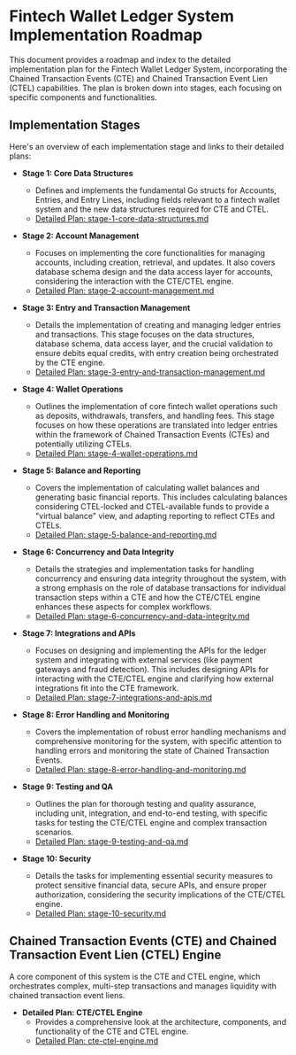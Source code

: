 # Fintech Wallet Ledger System Implementation Roadmap

This document provides a roadmap and index to the detailed implementation plan for the Fintech Wallet Ledger System, incorporating the Chained Transaction Events (CTE) and Chained Transaction Event Lien (CTEL) capabilities. The plan is broken down into stages, each focusing on specific components and functionalities.

## Implementation Stages

Here's an overview of each implementation stage and links to their detailed plans:

*   **Stage 1: Core Data Structures**
    *   Defines and implements the fundamental Go structs for Accounts, Entries, and Entry Lines, including fields relevant to a fintech wallet system and the new data structures required for CTE and CTEL.
    *   [Detailed Plan: stage-1-core-data-structures.md](stage-1-core-data-structures.md)

*   **Stage 2: Account Management**
    *   Focuses on implementing the core functionalities for managing accounts, including creation, retrieval, and updates. It also covers database schema design and the data access layer for accounts, considering the interaction with the CTE/CTEL engine.
    *   [Detailed Plan: stage-2-account-management.md](stage-2-account-management.md)

*   **Stage 3: Entry and Transaction Management**
    *   Details the implementation of creating and managing ledger entries and transactions. This stage focuses on the data structures, database schema, data access layer, and the crucial validation to ensure debits equal credits, with entry creation being orchestrated by the CTE engine.
    *   [Detailed Plan: stage-3-entry-and-transaction-management.md](stage-3-entry-and-transaction-management.md)

*   **Stage 4: Wallet Operations**
    *   Outlines the implementation of core fintech wallet operations such as deposits, withdrawals, transfers, and handling fees. This stage focuses on how these operations are translated into ledger entries within the framework of Chained Transaction Events (CTEs) and potentially utilizing CTELs.
    *   [Detailed Plan: stage-4-wallet-operations.md](stage-4-wallet-operations.md)

*   **Stage 5: Balance and Reporting**
    *   Covers the implementation of calculating wallet balances and generating basic financial reports. This includes calculating balances considering CTEL-locked and CTEL-available funds to provide a "virtual balance" view, and adapting reporting to reflect CTEs and CTELs.
    *   [Detailed Plan: stage-5-balance-and-reporting.md](stage-5-balance-and-reporting.md)

*   **Stage 6: Concurrency and Data Integrity**
    *   Details the strategies and implementation tasks for handling concurrency and ensuring data integrity throughout the system, with a strong emphasis on the role of database transactions for individual transaction steps within a CTE and how the CTE/CTEL engine enhances these aspects for complex workflows.
    *   [Detailed Plan: stage-6-concurrency-and-data-integrity.md](stage-6-concurrency-and-integrity.md)

*   **Stage 7: Integrations and APIs**
    *   Focuses on designing and implementing the APIs for the ledger system and integrating with external services (like payment gateways and fraud detection). This includes designing APIs for interacting with the CTE/CTEL engine and clarifying how external integrations fit into the CTE framework.
    *   [Detailed Plan: stage-7-integrations-and-apis.md](stage-7-integrations-and-apis.md)

*   **Stage 8: Error Handling and Monitoring**
    *   Covers the implementation of robust error handling mechanisms and comprehensive monitoring for the system, with specific attention to handling errors and monitoring the state of Chained Transaction Events.
    *   [Detailed Plan: stage-8-error-handling-and-monitoring.md](stage-8-error-handling-and-monitoring.md)

*   **Stage 9: Testing and QA**
    *   Outlines the plan for thorough testing and quality assurance, including unit, integration, and end-to-end testing, with specific tasks for testing the CTE/CTEL engine and complex transaction scenarios.
    *   [Detailed Plan: stage-9-testing-and-qa.md](stage-9-testing-and-qa.md)

*   **Stage 10: Security**
    *   Details the tasks for implementing essential security measures to protect sensitive financial data, secure APIs, and ensure proper authorization, considering the security implications of the CTE/CTEL engine.
    *   [Detailed Plan: stage-10-security.md](stage-10-security.md)

## Chained Transaction Events (CTE) and Chained Transaction Event Lien (CTEL) Engine

A core component of this system is the CTE and CTEL engine, which orchestrates complex, multi-step transactions and manages liquidity with chained transaction event liens.

*   **Detailed Plan: CTE/CTEL Engine**
    *   Provides a comprehensive look at the architecture, components, and functionality of the CTE and CTEL engine.
    *   [Detailed Plan: cte-ctel-engine.md](cte-ctel-engine.md)